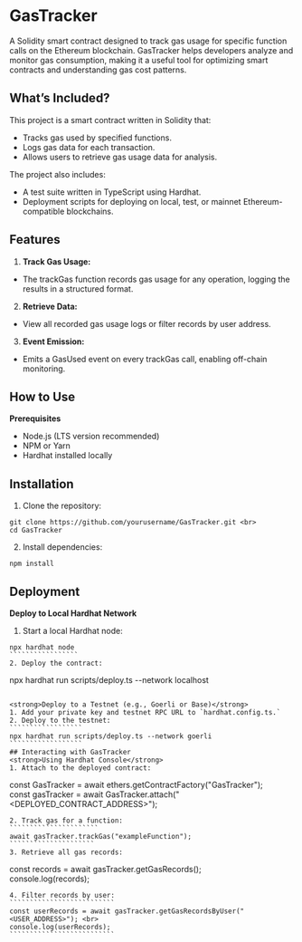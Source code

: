 # GasTracker
A Solidity smart contract designed to track gas usage for specific function calls on the Ethereum blockchain. GasTracker helps developers analyze and monitor gas consumption, making it a useful tool for optimizing smart contracts and understanding gas cost patterns.

## What’s Included?

This project is a smart contract written in Solidity that:

- Tracks gas used by specified functions.
- Logs gas data for each transaction.
- Allows users to retrieve gas usage data for analysis.

The project also includes:

- A test suite written in TypeScript using Hardhat.
- Deployment scripts for deploying on local, test, or mainnet Ethereum-compatible blockchains.

## Features
1. **Track Gas Usage:**
- The trackGas function records gas usage for any operation, logging the results in a structured format.
  
2. **Retrieve Data:**
- View all recorded gas usage logs or filter records by user address.

3. **Event Emission:**
- Emits a GasUsed event on every trackGas call, enabling off-chain monitoring.

## How to Use
**Prerequisites**
- Node.js (LTS version recommended)
- NPM or Yarn
- Hardhat installed locally

## Installation

1. Clone the repository:
`````````
git clone https://github.com/yourusername/GasTracker.git <br>
cd GasTracker
``````````
2. Install dependencies:
```````````
npm install
```````````
## Deployment

<strong>Deploy to Local Hardhat Network</strong>
1. Start a local Hardhat node:
```````````````````
npx hardhat node
`````````````````
2. Deploy the contract:
```````````````````````
npx hardhat run scripts/deploy.ts --network localhost
``````````````````````

<strong>Deploy to a Testnet (e.g., Goerli or Base)</strong>
1. Add your private key and testnet RPC URL to `hardhat.config.ts.`
2. Deploy to the testnet:
``````````````````
npx hardhat run scripts/deploy.ts --network goerli
``````````````````
## Interacting with GasTracker
<strong>Using Hardhat Console</strong>
1. Attach to the deployed contract:
```````````````````````
const GasTracker = await ethers.getContractFactory("GasTracker"); <br>
const gasTracker = await GasTracker.attach("<DEPLOYED_CONTRACT_ADDRESS>");
```````````````````````
2. Track gas for a function:
``````````````````````
await gasTracker.trackGas("exampleFunction");
`````````````````````
3. Retrieve all gas records:
``````````````````````````
const records = await gasTracker.getGasRecords(); <br>
console.log(records);
````````````````````````````````
4. Filter records by user:
``````````````````````````
const userRecords = await gasTracker.getGasRecordsByUser("<USER_ADDRESS>"); <br>
console.log(userRecords);
``````````````````````````
